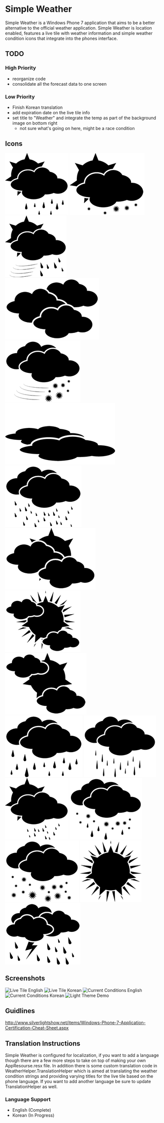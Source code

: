 # Simple Weather
Simple Weather is a Windows Phone 7 application that aims to be a better 
alternative to the official weather application. Simple Weather is
location enabled, features a live tile with weather information and 
simple weather condition icons that integrate into the phones interface.

## TODO
### High Priority
* reorganize code
* consolidate all the forecast data to one screen

### Low Priority
* Finish Korean translation
* add expiration date on the live tile info
* set title to "Weather" and integrate the temp as part of the background image on bottom right
	* not sure what's going on here, might be a race condition

## Icons
![Chance of Rain](https://github.com/ameerkat/Simple-Weather/raw/master/Simple%20Weather/Simple%20Weather/icons/light/chance_of_rain.png)
![Chance of Snow](https://github.com/ameerkat/Simple-Weather/raw/master/Simple%20Weather/Simple%20Weather/icons/light/chance_of_snow.png)
![Chance of Storm](https://github.com/ameerkat/Simple-Weather/raw/master/Simple%20Weather/Simple%20Weather/icons/light/chance_of_storm.png)
![Cloudy](https://github.com/ameerkat/Simple-Weather/raw/master/Simple%20Weather/Simple%20Weather/icons/light/cloudy.png)
![Flurries](https://github.com/ameerkat/Simple-Weather/raw/master/Simple%20Weather/Simple%20Weather/icons/light/flurries.png)
![Fog](https://github.com/ameerkat/Simple-Weather/raw/master/Simple%20Weather/Simple%20Weather/icons/light/fog.png)
![Mist](https://github.com/ameerkat/Simple-Weather/raw/master/Simple%20Weather/Simple%20Weather/icons/light/mist.png)
![Mostly Cloudy](https://github.com/ameerkat/Simple-Weather/raw/master/Simple%20Weather/Simple%20Weather/icons/light/mostly_cloudy.png)
![Mostly Sunny](https://github.com/ameerkat/Simple-Weather/raw/master/Simple%20Weather/Simple%20Weather/icons/light/mostly_sunny.png)
![Partly Cloudy](https://github.com/ameerkat/Simple-Weather/raw/master/Simple%20Weather/Simple%20Weather/icons/light/partly_cloudy.png)
![Rain](https://github.com/ameerkat/Simple-Weather/raw/master/Simple%20Weather/Simple%20Weather/icons/light/rain.png)
![Rain Snow](https://github.com/ameerkat/Simple-Weather/raw/master/Simple%20Weather/Simple%20Weather/icons/light/rain_snow.png)
![Showers](https://github.com/ameerkat/Simple-Weather/raw/master/Simple%20Weather/Simple%20Weather/icons/light/showers.png)
![Sleet](https://github.com/ameerkat/Simple-Weather/raw/master/Simple%20Weather/Simple%20Weather/icons/light/sleet.png)
![Snow](https://github.com/ameerkat/Simple-Weather/raw/master/Simple%20Weather/Simple%20Weather/icons/light/snow.png)
![Sunny](https://github.com/ameerkat/Simple-Weather/raw/master/Simple%20Weather/Simple%20Weather/icons/light/sunny.png)
![Thunderstorm](https://github.com/ameerkat/Simple-Weather/raw/master/Simple%20Weather/Simple%20Weather/icons/light/thunderstorm.png)
	
## Screenshots
![Live Tile English](https://github.com/ameerkat/Simple-Weather/raw/master/Simple%20Weather/Screenshots/tileEnglish.png)
![Live Tile Korean](https://github.com/ameerkat/Simple-Weather/raw/master/Simple%20Weather/Screenshots/tileKorean.png)
![Current Conditions English](https://github.com/ameerkat/Simple-Weather/raw/master/Simple%20Weather/Screenshots/screen1.png)
![Current Conditions Korean](https://github.com/ameerkat/Simple-Weather/raw/master/Simple%20Weather/Screenshots/demoKorean.png)
![Light Theme Demo](https://github.com/ameerkat/Simple-Weather/raw/master/Simple%20Weather/Screenshots/lightTheme.png)

	
## Guidlines
http://www.silverlightshow.net/items/Windows-Phone-7-Application-Certification-Cheat-Sheet.aspx

## Translation Instructions
Simple Weather is configured for localization, if you want to add a language
though there are a few more steps to take on top of making your own
AppResourse.resx file. In addition there is some custom translation code in
WeatherHelper.TranslationHelper which is aimed at translating the weather
condition strings and providing varying titles for the live tile based on the
phone language. If you want to add another language be sure to update 
TranslationHelper as well.

### Language Support
* English (Complete)
* Korean (In Progress)
